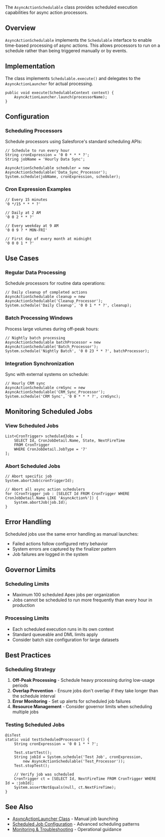 The `AsyncActionSchedulable` class provides scheduled execution capabilities for async action processors.

## Overview

`AsyncActionSchedulable` implements the `Schedulable` interface to enable time-based processing of async actions. This allows processors to run on a schedule rather than being triggered manually or by events.

## Implementation

The class implements `Schedulable.execute()` and delegates to the `AsyncActionLauncher` for actual processing.

```apex
public void execute(SchedulableContext context) {
    AsyncActionLauncher.launch(processorName);
}
```

## Configuration

### Scheduling Processors

Schedule processors using Salesforce's standard scheduling APIs:

```apex
// Schedule to run every hour
String cronExpression = '0 0 * * * ?';
String jobName = 'Hourly Data Sync';

AsyncActionSchedulable scheduler = new AsyncActionSchedulable('Data_Sync_Processor');
System.schedule(jobName, cronExpression, scheduler);
```

### Cron Expression Examples

```apex
// Every 15 minutes
'0 */15 * * * ?'

// Daily at 2 AM
'0 0 2 * * ?'

// Every weekday at 9 AM
'0 0 9 ? * MON-FRI'

// First day of every month at midnight
'0 0 0 1 * ?'
```

## Use Cases

### Regular Data Processing

Schedule processors for routine data operations:

```apex
// Daily cleanup of completed actions
AsyncActionSchedulable cleanup = new AsyncActionSchedulable('Cleanup_Processor');
System.schedule('Daily Cleanup', '0 0 1 * * ?', cleanup);
```

### Batch Processing Windows

Process large volumes during off-peak hours:

```apex
// Nightly batch processing
AsyncActionSchedulable batchProcessor = new AsyncActionSchedulable('Batch_Processor');
System.schedule('Nightly Batch', '0 0 23 * * ?', batchProcessor);
```

### Integration Synchronization

Sync with external systems on schedule:

```apex
// Hourly CRM sync
AsyncActionSchedulable crmSync = new AsyncActionSchedulable('CRM_Sync_Processor');
System.schedule('CRM Sync', '0 0 * * * ?', crmSync);
```

## Monitoring Scheduled Jobs

### View Scheduled Jobs

```apex
List<CronTrigger> scheduledJobs = [
    SELECT Id, CronJobDetail.Name, State, NextFireTime
    FROM CronTrigger
    WHERE CronJobDetail.JobType = '7'
];
```

### Abort Scheduled Jobs

```apex
// Abort specific job
System.abortJob(cronTriggerId);

// Abort all async action schedulers
for (CronTrigger job : [SELECT Id FROM CronTrigger WHERE CronJobDetail.Name LIKE 'AsyncAction%']) {
    System.abortJob(job.Id);
}
```

## Error Handling

Scheduled jobs use the same error handling as manual launches:

-   Failed actions follow configured retry behavior
-   System errors are captured by the finalizer pattern
-   Job failures are logged in the system

## Governor Limits

### Scheduling Limits

-   Maximum 100 scheduled Apex jobs per organization
-   Jobs cannot be scheduled to run more frequently than every hour in production

### Processing Limits

-   Each scheduled execution runs in its own context
-   Standard queueable and DML limits apply
-   Consider batch size configuration for large datasets

## Best Practices

### Scheduling Strategy

1. **Off-Peak Processing** - Schedule heavy processing during low-usage periods
2. **Overlap Prevention** - Ensure jobs don't overlap if they take longer than the schedule interval
3. **Error Monitoring** - Set up alerts for scheduled job failures
4. **Resource Management** - Consider governor limits when scheduling multiple jobs

### Testing Scheduled Jobs

```apex
@isTest
static void testScheduledProcessor() {
    String cronExpression = '0 0 1 * * ?';

    Test.startTest();
    String jobId = System.schedule('Test Job', cronExpression,
        new AsyncActionSchedulable('Test_Processor'));
    Test.stopTest();

    // Verify job was scheduled
    CronTrigger ct = [SELECT Id, NextFireTime FROM CronTrigger WHERE Id = :jobId];
    System.assertNotEquals(null, ct.NextFireTime);
}
```

## See Also

-   [AsyncActionLauncher Class](./AsyncActionLauncher-Class) - Manual job launching
-   [Scheduled Job Configuration](./Scheduled-Job-Configuration) - Advanced scheduling patterns
-   [Monitoring & Troubleshooting](./Monitoring-and-Troubleshooting) - Operational guidance
